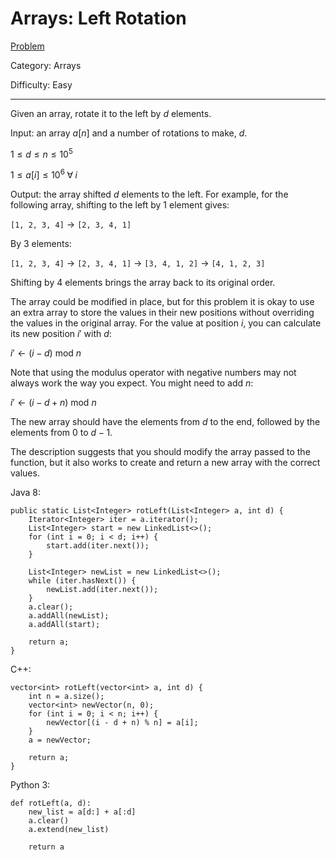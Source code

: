 # Arrays: Left Rotation

[Problem](https://www.hackerrank.com/challenges/ctci-array-left-rotation/problem)

Category: Arrays

Difficulty: Easy

---

Given an array, rotate it to the left by $d$ elements.

Input: an array $a[n]$ and a number of rotations to make, $d$.

$1 \leq d \leq n \leq 10^5$

$1 \leq a[i] \leq 10^6 \; \forall \; i$

Output: the array shifted $d$ elements to the left. For example, for the
following array, shifting to the left by 1 element gives:

```[1, 2, 3, 4]``` $\to$ ```[2, 3, 4, 1]```

By 3 elements:

```[1, 2, 3, 4]``` $\to$ ```[2, 3, 4, 1]``` $\to$ ```[3, 4, 1, 2]``` $\to$ ```[4, 1, 2, 3]```

Shifting by 4 elements brings the array back to its original order.

The array could be modified in place, but for this problem it is okay to use an
extra array to store the values in their new positions without overriding the
values in the original array. For the value at position $i$, you can calculate
its new position $i'$ with $d$:

$i' \gets (i - d)$ mod $n$

Note that using the modulus operator with negative numbers may not always work
the way you expect. You might need to add $n$:

$i' \gets (i - d + n)$ mod $n$

The new array should have the elements from $d$ to the end, followed by the
elements from 0 to $d - 1$.

The description suggests that you should modify the array passed to the
function, but it also works to create and return a new array with the correct
values.

Java 8:
```
public static List<Integer> rotLeft(List<Integer> a, int d) {
    Iterator<Integer> iter = a.iterator();
    List<Integer> start = new LinkedList<>();
    for (int i = 0; i < d; i++) {
        start.add(iter.next());
    }
    
    List<Integer> newList = new LinkedList<>();
    while (iter.hasNext()) {
        newList.add(iter.next());
    }
    a.clear();
    a.addAll(newList);
    a.addAll(start);
    
    return a;
}
```

C++:
```
vector<int> rotLeft(vector<int> a, int d) {
    int n = a.size();
    vector<int> newVector(n, 0);
    for (int i = 0; i < n; i++) {
        newVector[(i - d + n) % n] = a[i];
    }
    a = newVector;
    
    return a;
}
```

Python 3:
```
def rotLeft(a, d):
    new_list = a[d:] + a[:d]
    a.clear()
    a.extend(new_list)
    
    return a
```